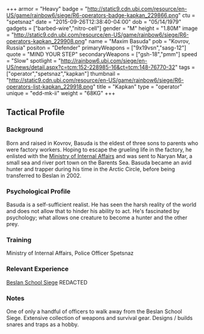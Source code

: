 +++
armor = "Heavy"
badge = "http://static9.cdn.ubi.com/resource/en-US/game/rainbow6/siege/R6-operators-badge-kapkan_229866.png"
ctu = "spetsnaz"
date = "2015-09-26T12:38:40-04:00"
dob = "05/14/1979"
gadgets = ["barbed-wire","nitro-cell"]
gender = "M"
height = "1.80M"
image = "http://static9.cdn.ubi.com/resource/en-US/game/rainbow6/siege/R6-operators-kapkan_229908.png"
name = "Maxim Basuda"
pob = "Kovrov, Russia"
positon = "Defender"
primaryWeapons = ["9x19vsn","sasg-12"]
quote = "MIND YOUR STEP"
secondaryWeapons = ["gsh-18","pmm"]
speed = "Slow"
spotlight = "http://rainbow6.ubi.com/siege/en-US/news/detail.aspx?c=tcm:152-228985-16&ct=tcm:148-76770-32"
tags = ["operator","spetsnaz","kapkan"]
thumbnail = "http://static9.cdn.ubi.com/resource/en-US/game/rainbow6/siege/R6-operators-list-kapkan_229918.png"
title = "Kapkan"
type = "operator"
unique = "edd-mk-ii"
weight = "68KG"
+++

## Tactical Profile

### Background

Born and raised in Kovrov, Basuda is the eldest of three sons to parents who were factory workers. Hoping to escape the grueling life in the factory, he enlisted with the [Ministry of Internal Affairs](https://en.mvd.ru/) and was sent to Naryan Mar, a small sea and river port town on the Barents Sea. Basuda became an avid hunter and trapper during his time in the Arctic Circle, before being transferred to Beslan in 2002.

### Psychological Profile

Basuda is a self-sufficient realist. He has seen the harsh reality of the world and does not allow that to hinder his ability to act. He's fascinated by psychology; what allows one creature to become a hunter and the other prey.

### Training

Ministry of Internal Affairs, Police Officer
Spetsnaz

### Relevant Experience

[Beslan School Siege](https://en.wikipedia.org/wiki/Beslan_school_siege)
REDACTED

### Notes

One of only a handful of officers to walk away from the Beslan School Siege.
Extensive collection of weapons and survival gear.
Designs / builds snares and traps as a hobby.
